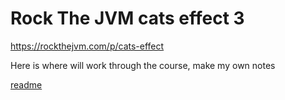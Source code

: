 # Rock The JVM cats effect 3

https://rockthejvm.com/p/cats-effect

Here is where will work through the course, make my own notes

[readme](https://github.com/jpalmerr/Cats-Effect-3/blob/main/CourseReadMe.md)